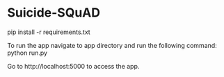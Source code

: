 # Suicide-SQuAD
 
pip install -r requirements.txt

To run the app navigate to app directory and run the following command: 
 <app directory> python run.py

Go to http://localhost:5000 to access the app.
